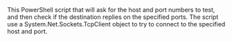 This PowerShell script that will ask for the host and port numbers to test, and then check if the destination replies on the specified ports.
The script use a System.Net.Sockets.TcpClient object to try to connect to the specified host and port.